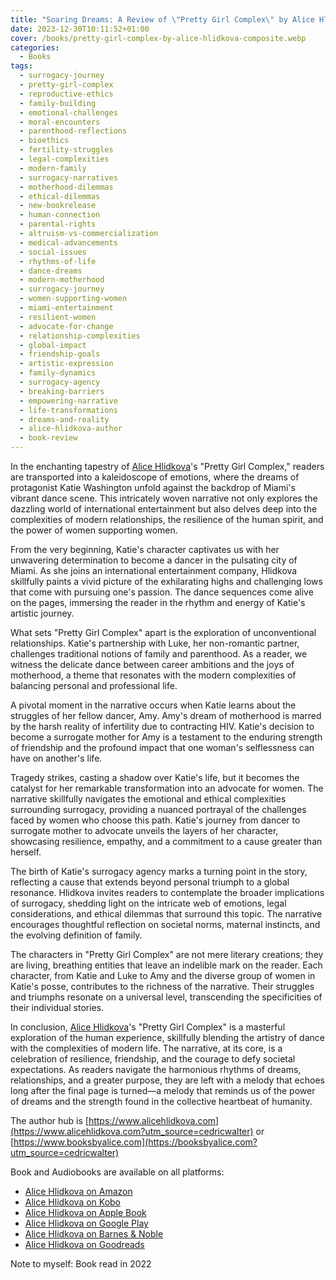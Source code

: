 ```yaml
---
title: "Soaring Dreams: A Review of \"Pretty Girl Complex\" by Alice Hlidkova"
date: 2023-12-30T10:11:52+01:00
cover: /books/pretty-girl-complex-by-alice-hlidkova-composite.webp
categories:
  - Books
tags:
  - surrogacy-journey
  - pretty-girl-complex
  - reproductive-ethics
  - family-building
  - emotional-challenges
  - moral-encounters
  - parenthood-reflections
  - bioethics
  - fertility-struggles
  - legal-complexities
  - modern-family
  - surrogacy-narratives
  - motherhood-dilemmas
  - ethical-dilemmas
  - new-bookrelease
  - human-connection
  - parental-rights
  - altruism-vs-commercialization
  - medical-advancements
  - social-issues
  - rhythms-of-life
  - dance-dreams
  - modern-motherhood
  - surrogacy-journey
  - women-supporting-women
  - miami-entertainment
  - resilient-women
  - advocate-for-change
  - relationship-complexities
  - global-impact
  - friendship-goals
  - artistic-expression
  - family-dynamics
  - surrogacy-agency
  - breaking-barriers
  - empowering-narrative
  - life-transformations
  - dreams-and-reality
  - alice-hlidkova-author
  - book-review
---
```

In the enchanting tapestry of [Alice Hlidkova](https://www.alicehlidkova.com)'s "Pretty Girl Complex," readers are transported into a kaleidoscope of emotions, where the dreams of protagonist Katie Washington unfold against the backdrop of Miami's vibrant dance scene. This intricately woven narrative not only explores the dazzling world of international entertainment but also delves deep into the complexities of modern relationships, the resilience of the human spirit, and the power of women supporting women.

From the very beginning, Katie's character captivates us with her unwavering determination to become a dancer in the pulsating city of Miami. As she joins an international entertainment company, Hlidkova skillfully paints a vivid picture of the exhilarating highs and challenging lows that come with pursuing one's passion. The dance sequences come alive on the pages, immersing the reader in the rhythm and energy of Katie's artistic journey.

What sets "Pretty Girl Complex" apart is the exploration of unconventional relationships. Katie's partnership with Luke, her non-romantic partner, challenges traditional notions of family and parenthood. As a reader, we witness the delicate dance between career ambitions and the joys of motherhood, a theme that resonates with the modern complexities of balancing personal and professional life.

A pivotal moment in the narrative occurs when Katie learns about the struggles of her fellow dancer, Amy. Amy's dream of motherhood is marred by the harsh reality of infertility due to contracting HIV. Katie's decision to become a surrogate mother for Amy is a testament to the enduring strength of friendship and the profound impact that one woman's selflessness can have on another's life.

Tragedy strikes, casting a shadow over Katie's life, but it becomes the catalyst for her remarkable transformation into an advocate for women. The narrative skillfully navigates the emotional and ethical complexities surrounding surrogacy, providing a nuanced portrayal of the challenges faced by women who choose this path. Katie's journey from dancer to surrogate mother to advocate unveils the layers of her character, showcasing resilience, empathy, and a commitment to a cause greater than herself.

The birth of Katie's surrogacy agency marks a turning point in the story, reflecting a cause that extends beyond personal triumph to a global resonance. Hlidkova invites readers to contemplate the broader implications of surrogacy, shedding light on the intricate web of emotions, legal considerations, and ethical dilemmas that surround this topic. The narrative encourages thoughtful reflection on societal norms, maternal instincts, and the evolving definition of family.

The characters in "Pretty Girl Complex" are not mere literary creations; they are living, breathing entities that leave an indelible mark on the reader. Each character, from Katie and Luke to Amy and the diverse group of women in Katie's posse, contributes to the richness of the narrative. Their struggles and triumphs resonate on a universal level, transcending the specificities of their individual stories.

In conclusion, [Alice Hlidkova](https://www.alicehlidkova.com?utm_source=cedricwalter)'s "Pretty Girl Complex" is a masterful exploration of the human experience, skillfully blending the artistry of dance with the complexities of modern life. The narrative, at its core, is a celebration of resilience, friendship, and the courage to defy societal expectations. As readers navigate the harmonious rhythms of dreams, relationships, and a greater purpose, they are left with a melody that echoes long after the final page is turned—a melody that reminds us of the power of dreams and the strength found in the collective heartbeat of humanity.

The author hub is [https://www.alicehlidkova.com](https://www.alicehlidkova.com?utm_source=cedricwalter) or [https://www.booksbyalice.com](https://booksbyalice.com?utm_source=cedricwalter)

Book and Audiobooks are available on all platforms:

* [Alice Hlidkova on Amazon](https://www.amazon.com/gp/product/B07YZVCVFG/ref=dbs_a_def_rwt_bibl_vppi_i0)
* [Alice Hlidkova on Kobo](https://www.kobo.com/us/en/ebook/pretty-girl-complex)
* [Alice Hlidkova on Apple Book](https://books.apple.com/ch/book/pretty-girl-complex/id6443674019?l=en)
* [Alice Hlidkova on Google Play](https://play.google.com/store/books/details/Alice_Hlidkova_Pretty_Girl_Complex_The_Story_of_A?id=5dWREAAAQBAJ&hl=en_GB&gl=US)
* [Alice Hlidkova on Barnes & Noble](https://www.barnesandnoble.com/w/pretty-girl-complex-alice-hlidkova/1142526943?ean=2940186597995)
* [Alice Hlidkova on Goodreads](https://www.goodreads.com/book/show/48515559-pretty-girl-complex)

Note to myself: Book read in 2022
